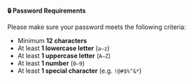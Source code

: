 **🔒 Password Requirements**

Please make sure your password meets the following criteria:

- Minimum **12 characters**
- At least **1 lowercase letter** (`a–z`)
- At least **1 uppercase letter** (`A–Z`)
- At least **1 number** (`0–9`)
- At least **1 special character** (e.g. `!@#$%^&*`)

